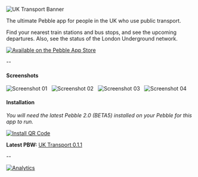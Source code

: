 ![UK Transport Banner](http://smallstoneapps.s3.amazonaws.com/uk-transport/marketing/banner_02_train.png)

The ultimate Pebble app for people in the UK who use public transport.

Find your nearest train stations and bus stops, and see the upcoming departures. Also, see the status of the London Underground network.

[![Available on the Pebble App Store](http://wearewearable.com/appstore/PebbleAppStore.png)][1]

--

#### Screenshots

![Screenshot 01](http://smallstoneapps.s3.amazonaws.com/uk-transport/screenshots/uk-transport_0-1-0_menu.png) &nbsp;
![Screenshot 02](http://smallstoneapps.s3.amazonaws.com/uk-transport/screenshots/uk-transport_0-1-0_tube.png) &nbsp;
![Screenshot 03](http://smallstoneapps.s3.amazonaws.com/uk-transport/screenshots/uk-transport_0-1-0_train-stations.png) &nbsp;
![Screenshot 04](http://smallstoneapps.s3.amazonaws.com/uk-transport/screenshots/uk-transport_0-1-0_train-departures.png)

#### Installation

*You will need the latest Pebble 2.0 (BETA5) installed on your Pebble for this app to run.*

[![Install QR Code](http://smallstoneapps.s3.amazonaws.com/uk-transport/qr/uk-transport_0-1-1_qr.png)](http://smallstoneapps.s3.amazonaws.com/uk-transport/builds/uk-transport_0-1-1.pbw)

**Latest PBW:** [UK Transport 0.1.1](http://smallstoneapps.s3.amazonaws.com/uk-transport/builds/uk-transport_0-1-1.pbw)

--

[![Analytics](https://ga-beacon.appspot.com/UA-37478501-3/smallstoneapps/uk-transport/readme)](https://github.com/igrigorik/ga-beacon)

[1]: pebble://appstore/52d3086712ea3dec7e00001b
